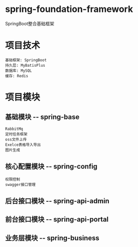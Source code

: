 # spring-foundation-framework
SpringBoot整合基础框架

# 项目技术
    基础框架: SpringBoot
    持久层: MyBatisPlus
    数据库: MySQL
    缓存: Redis
# 项目模块
## 基础模块 -- spring-base
    RabbitMq
    定时任务框架
    oss文件上传
    Exelce表格导入导出
    图片生成
## 核心配置模块 -- spring-config
    权限控制
    swagger接口管理
## 后台接口模块 -- spring-api-admin
## 前台接口模块 -- spring-api-portal
## 业务层模块 -- spring-business
